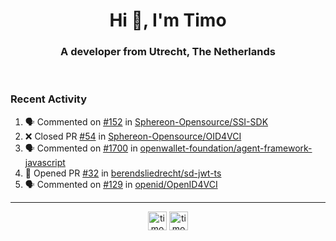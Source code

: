 <h1 align="center">Hi 👋, I'm Timo</h1>
<h3 align="center">A developer from Utrecht, The Netherlands</h3>
<br/>
<!-- https://github.com/rahuldkjain/github-profile-readme-generator --!>

<!--  <p align="left"><img src="https://github-readme-stats.vercel.app/api?username=timoglastra&show_icons=true&count_private=true&" alt="timoglastra" /></p> --!>

<!--
Github language stats
<p align="left"><img src="https://github-readme-stats.vercel.app/api/top-langs/?username=timoglastra&layout=compact" alt="timoglastra" /><p>
-->

<!-- Codestats language stats -->
<!-- <p align="left"><img src="https://codestats-readme.vercel.app/api/top-langs/?username=timoglastra&layout=compact&language_count=12" alt="timoglastra" /><p>    --!>
  
<h3>Recent Activity</h3>

<!--START_SECTION:activity-->
1. 🗣 Commented on [#152](https://github.com/Sphereon-Opensource/SSI-SDK/pull/152#issuecomment-1900155785) in [Sphereon-Opensource/SSI-SDK](https://github.com/Sphereon-Opensource/SSI-SDK)
2. ❌ Closed PR [#54](https://github.com/Sphereon-Opensource/OID4VCI/pull/54) in [Sphereon-Opensource/OID4VCI](https://github.com/Sphereon-Opensource/OID4VCI)
3. 🗣 Commented on [#1700](https://github.com/openwallet-foundation/agent-framework-javascript/issues/1700#issuecomment-1900040544) in [openwallet-foundation/agent-framework-javascript](https://github.com/openwallet-foundation/agent-framework-javascript)
4. 💪 Opened PR [#32](https://github.com/berendsliedrecht/sd-jwt-ts/pull/32) in [berendsliedrecht/sd-jwt-ts](https://github.com/berendsliedrecht/sd-jwt-ts)
5. 🗣 Commented on [#129](https://github.com/openid/OpenID4VCI/issues/129#issuecomment-1899755225) in [openid/OpenID4VCI](https://github.com/openid/OpenID4VCI)
<!--END_SECTION:activity-->

---

<p align="center">
<a href="https://twitter.com/timoglastra" target="blank"><img align="center" src="https://cdn.jsdelivr.net/npm/simple-icons@3.0.1/icons/twitter.svg" alt="timoglastra" height="30" width="30" /></a>
<a href="https://linkedin.com/in/timoglastra" target="blank"><img align="center" src="https://cdn.jsdelivr.net/npm/simple-icons@3.0.1/icons/linkedin.svg" alt="timoglastra" height="30" width="30" /></a>
</p>



